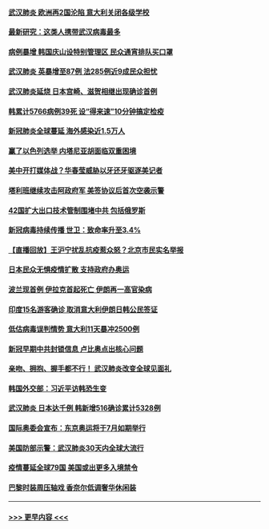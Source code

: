 #### [武汉肺炎 欧洲再2国沦陷 意大利关闭各级学校](../pages/prog202/a102792333.md?t=03051604) 
#### [最新研究：这类人携带武汉病毒最多](../pages/prog202/a102792332.md?t=03051604) 
#### [病例暴增 韩国庆山设特别管理区 民众通宵排队买口罩](../pages/prog202/a102792310.md?t=03051604) 
#### [武汉肺炎 英暴增至87例 法285例近9成民众担忧](../pages/prog202/a102792200.md?t=03051604) 
#### [武汉肺炎延烧 日本宫崎、滋贺相继出现确诊首例](../pages/prog202/a102792170.md?t=03051604) 
#### [韩累计5766病例39死 设“得来速”10分钟搞定检疫](../pages/prog202/a102792109.md?t=03051604) 
#### [新冠肺炎全球蔓延 海外感染近1.5万人](../pages/prog202/a102792022.md?t=03051604) 
#### [赢了以色列选举 内塔尼亚胡面临双重困境](../pages/prog202/a102792017.md?t=03051604) 
#### [美中开打媒体战？华春莹威胁以牙还牙驱逐美记者](../pages/prog202/a102791898.md?t=03051604) 
#### [塔利班继续攻击阿政府军 美签协议后首次空袭示警](../pages/prog202/a102791905.md?t=03051604) 
#### [42国扩大出口技术管制围堵中共 包括俄罗斯](../pages/prog202/a102791820.md?t=03051604) 
#### [新冠病毒持续传播 世卫：致命率升至3.4%](../pages/prog202/a102791822.md?t=03051604) 
#### [【直播回放】王沪宁扰乱抗疫惹众怒？北京市民实名举报](../pages/prog202/a102789799.md?t=03051604) 
#### [日本民众无惧疫情扩散 支持政府办奥运](../pages/prog202/a102791580.md?t=03051604) 
#### [波兰现首例 伊拉克首起死亡 伊朗再一高官染病](../pages/prog202/a102791525.md?t=03051604) 
#### [印度15名游客确诊 取消意大利伊朗日韩公民签证](../pages/prog202/a102791475.md?t=03051604) 
#### [低估病毒误判情势 意大利11天暴冲2500例](../pages/prog202/a102791348.md?t=03051604) 
#### [新冠早期中共封锁信息 卢比奥点出核心问题](../pages/prog202/a102791383.md?t=03051604) 
#### [亲吻、拥抱、握手都不行！ 武汉肺炎改变全球见面礼](../pages/prog202/a102791314.md?t=03051604) 
#### [韩国外交部：习近平访韩恐生变](../pages/prog202/a102791303.md?t=03051604) 
#### [武汉肺炎 日本达千例 韩新增516确诊累计5328例](../pages/prog202/a102791290.md?t=03051604) 
#### [国际奥委会宣布：东京奥运将于7月如期举行](../pages/prog202/a102791284.md?t=03051604) 
#### [美国防部示警：武汉肺炎30天内全球大流行](../pages/prog202/a102791222.md?t=03051604) 
#### [疫情蔓延全球79国 美国或出更多入境禁令](../pages/prog202/a102791179.md?t=03051604) 
#### [巴黎时装周压轴戏  香奈尔低调奢华休闲装](../pages/prog202/a102791146.md?t=03051604) 

----
#### [ >>> 更早内容 <<< ](../indexes/prog202-earlier.md)
